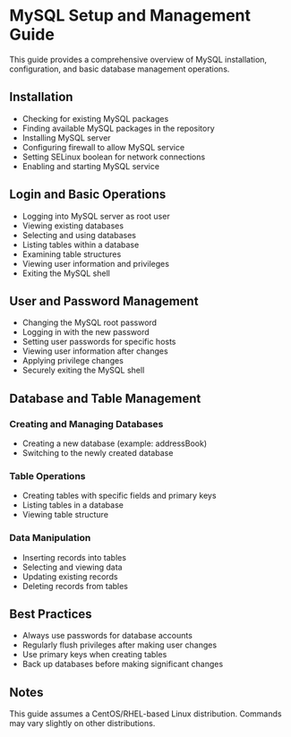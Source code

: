 # MySQL Setup and Management Guide

This guide provides a comprehensive overview of MySQL installation, configuration, and basic database management operations.

## Installation

- Checking for existing MySQL packages
- Finding available MySQL packages in the repository
- Installing MySQL server
- Configuring firewall to allow MySQL service
- Setting SELinux boolean for network connections
- Enabling and starting MySQL service

## Login and Basic Operations

- Logging into MySQL server as root user
- Viewing existing databases
- Selecting and using databases
- Listing tables within a database
- Examining table structures
- Viewing user information and privileges
- Exiting the MySQL shell

## User and Password Management

- Changing the MySQL root password
- Logging in with the new password
- Setting user passwords for specific hosts
- Viewing user information after changes
- Applying privilege changes
- Securely exiting the MySQL shell

## Database and Table Management

### Creating and Managing Databases
- Creating a new database (example: addressBook)
- Switching to the newly created database

### Table Operations
- Creating tables with specific fields and primary keys
- Listing tables in a database
- Viewing table structure

### Data Manipulation
- Inserting records into tables
- Selecting and viewing data
- Updating existing records
- Deleting records from tables

## Best Practices

- Always use passwords for database accounts
- Regularly flush privileges after making user changes
- Use primary keys when creating tables
- Back up databases before making significant changes

## Notes

This guide assumes a CentOS/RHEL-based Linux distribution. Commands may vary slightly on other distributions.
